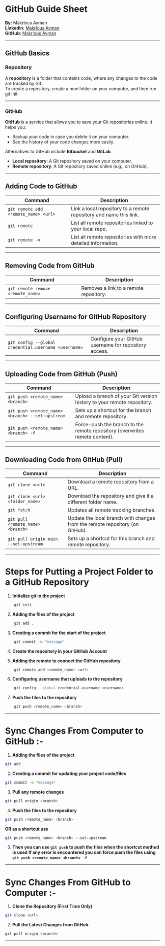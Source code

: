 # GitHub Guide Sheet

**By:** Makrious Ayman  
**LinkedIn:** [Makrious Ayman](https://www.linkedin.com/in/makrious-ayman-84985621b/)  
**GitHub:** [Makrious Ayman](https://github.com/MakCoder-2004)

---

## GitHub Basics

### Repository
A **repository** is a folder that contains code, where any changes to the code are tracked by Git.  
To create a repository, create a new folder on your computer, and then run git init

---
### GitHub
**GitHub** is a service that allows you to save your Git repositories online. It helps you:
- Backup your code in case you delete it on your computer.
- See the history of your code changes more easily.

Alternatives to GitHub include **Bitbucket** and **GitLab**.

- **Local repository**: A Git repository saved on your computer.
- **Remote repository**: A Git repository saved online (e.g., on GitHub).

---

## Adding Code to GitHub

| Command                                  | Description                                                                 |
|------------------------------------------|-----------------------------------------------------------------------------|
| `git remote add <remote_name> <url>`     | Link a local repository to a remote repository and name this link.          |
| `git remote`                             | List all remote repositories linked to your local repo.                     |
| `git remote -v`                          | List all remote repositories with more detailed information.                |

---

## Removing Code from GitHub

| Command                                  | Description                                                                 |
|------------------------------------------|-----------------------------------------------------------------------------|
| `git remote remove <remote_name>`        | Removes a link to a remote repository.                                      |

---

## Configuring Username for GitHub Repository

| Command                                                   | Description                                                                 |
|-----------------------------------------------------------|-----------------------------------------------------------------------------|
| `git config --global credential.username <username>`      | Configure your GitHub username for repository access.                       |

---

## Uploading Code from GitHub (Push)

| Command                                                   | Description                                                                 |
|-----------------------------------------------------------|-----------------------------------------------------------------------------|
| `git push <remote_name> <branch>`                         | Upload a branch of your Git version history to your remote repository.      |
| `git push <remote_name> <branch> --set-upstream`          | Sets up a shortcut for the branch and remote repository.                    |
| `git push <remote_name> <branch> -f`                      | Force-push the branch to the remote repository (overwrites remote content). |

---

## Downloading Code from GitHub (Pull)

| Command                                               | Description                                                                |
|-------------------------------------------------------|----------------------------------------------------------------------------|
| `git clone <url>`                                     | Download a remote repository from a URL.                                   |
| `git clone <url> <folder_name>`                       | Download the repository and give it a different folder name.               |
| `git fetch`                                           | Updates all remote tracking branches.                                      |
| `git pull <remote_name> <branch>`                     | Update the local branch with changes from the remote repository (on GitHub).|
| `git pull origin main --set-upstream`                 | Sets up a shortcut for this branch and remote repository.                   |

---

# Steps for Putting a Project Folder to a GitHub Repository

1. **Initialize git in the project** 
```bash 
    git init  
```
2. **Adding the files of the project** 
```bash
    git add . 
```
3. **Creating a commit for the start of the project** 
```bash
    git commit -m "message"
```
4. **Create the repository in your GitHub Account**

5. **Adding the remote to coonect the GitHub repositoty** 
```bash 
    git remote add <remote_name> <url>
```
6.  **Configuring username that uploads to the repository** 
```bash 
    git config --global credential.username <username>
```
7.  **Push the files to the repository**
```bash 
    git push <remote_name> <branch>
```  

---

# Sync Changes From Computer to GitHub :-

1. **Adding the files of the project** 
```bash 
git add .
```
2. **Creating a commit for updating your project code/files** 
```bash
git commit -m "message"
```
3. **Pull any remote changes** 
```bash 
git pull origin <branch>
``` 
4. **Push the files to the repository** 
```bash 
git push <remote_name> <branch>
``` 
**OR as a shortcut use**
```bash 
git push <remote_name> <branch> --set-upstream
``` 
5. **Then you can use `git push` to push the files when the shortcut method is used**
**If any error is encountered you can force push the files using `git push <remote_name> <branch> -f`**

---

# Sync Changes From GitHub to Computer :-

1. **Clone the Repository (First Time Only)**
```bash 
git clone <url>
``` 
2. **Pull the Latest Changes from GitHub**
```bash 
git pull origin <branch>
``` 
---